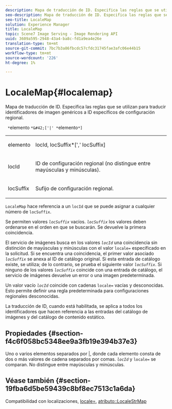 ```yaml
---
description: Mapa de traducción de ID. Especifica las reglas que se utilizan para traducir identificadores de imagen genéricos a ID específicos de configuración regional.
seo-description: Mapa de traducción de ID. Especifica las reglas que se utilizan para traducir identificadores de imagen genéricos a ID específicos de configuración regional.
seo-title: LocaleMap
solution: Experience Manager
title: LocaleMap
topic: Scene7 Image Serving - Image Rendering API
uuid: 3609a595-2948-43a4-ba8c-fd1a9ea4e26e
translation-type: tm+mt
source-git-commit: 7bc7b3a86fbcdc57cfdc31745fae3afc06e44b15
workflow-type: tm+mt
source-wordcount: '226'
ht-degree: 1%

---
```



# LocaleMap{#localemap}

Mapa de traducción de ID. Especifica las reglas que se utilizan para traducir identificadores de imagen genéricos a ID específicos de configuración regional.

` *`elemento `*&#42;['|' *`elemento`*]`

<table id="simpletable_A6DD1A28F8ED4178A8ADDB2F3AEFC402"> 
 <tr class="strow"> 
  <td class="stentry"> <p><span class="varname"> elemento</span> </p></td> 
  <td class="stentry"> <p><span class="varname"> locId</span>,<span class="varname"> locSuffix</span>*[','<span class="varname"> locSuffix</span>] </p></td> 
 </tr> 
 <tr class="strow"> 
  <td class="stentry"> <p><span class="varname"> locId</span> </p></td> 
  <td class="stentry"> <p>ID de configuración regional (no distingue entre mayúsculas y minúsculas). </p></td> 
 </tr> 
 <tr class="strow"> 
  <td class="stentry"> <p><span class="varname"> locSuffix</span> </p></td> 
  <td class="stentry"> <p>Sufijo de configuración regional. </p></td> 
 </tr> 
</table>

`LocaleMap` hace referencia a un  `locId` que se puede asignar a cualquier número de  `locSuffix`.

Se permiten valores *`locSuffix`* vacíos. *`locSuffix`* los valores deben ordenarse en el orden en que se buscarán. Se devuelve la primera coincidencia.

El servicio de imágenes busca en los valores *`locId`* una coincidencia sin distinción de mayúsculas y minúsculas con el valor `locale=` especificado en la solicitud. Si se encuentra una coincidencia, el primer valor asociado *`locSuffix`* se anexa al ID de catálogo original. Si esta entrada de catálogo existe, se utiliza; de lo contrario, se prueba el siguiente valor *`locSuffix`*. Si ninguno de los valores *`locSuffix`* coincide con una entrada de catálogo, el servicio de imágenes devuelve un error o una imagen predeterminada.

Un valor vacío *`locId`* coincide con cadenas `locale=` vacías y desconocidas. Esto permite definir una regla predeterminada para configuraciones regionales desconocidas.

La traducción de ID, cuando está habilitada, se aplica a todos los identificadores que hacen referencia a las entradas del catálogo de imágenes y del catálogo de contenido estático.

## Propiedades {#section-f4c6f058bc5348ee9a3fb19e394b37e3}

Uno o varios elementos separados por |, donde cada elemento consta de dos o más valores de cadena separados por comas. *`locId`* y  `locale=` se comparan. No distingue entre mayúsculas y minúsculas.

## Véase también {#section-19fba6d5be59439c8bf8ec7513c1a6da}

Compatibilidad con localizaciones, [locale=](../../../../../is-api/http-ref/image-serving-api-ref/c-http-protocol-reference/c-command-reference/r-locale.md#reference-8a846b2fbc004a12821b956ed3b25cfb), [atributo::LocaleStrMap](../../../../../is-api/image-catalog/image-serving-api-ref/c-image-catalog-reference/c-attributes-reference/r-localestrmap.md#reference-98c42070a4bc4baf92537132be2b5b1e)
